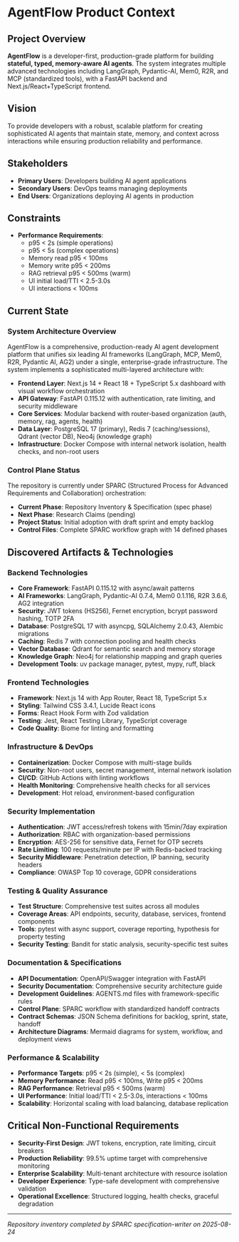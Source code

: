 ﻿# AgentFlow Product Context

## Project Overview
**AgentFlow** is a developer-first, production-grade platform for building **stateful, typed, memory-aware AI agents**. The system integrates multiple advanced technologies including LangGraph, Pydantic-AI, Mem0, R2R, and MCP (standardized tools), with a FastAPI backend and Next.js/React+TypeScript frontend.

## Vision
To provide developers with a robust, scalable platform for creating sophisticated AI agents that maintain state, memory, and context across interactions while ensuring production reliability and performance.

## Stakeholders
- **Primary Users**: Developers building AI agent applications
- **Secondary Users**: DevOps teams managing deployments
- **End Users**: Organizations deploying AI agents in production

## Constraints
- **Performance Requirements**:
  - p95 < 2s (simple operations)
  - p95 < 5s (complex operations)
  - Memory read p95 < 100ms
  - Memory write p95 < 200ms
  - RAG retrieval p95 < 500ms (warm)
  - UI initial load/TTI < 2.5-3.0s
  - UI interactions < 100ms

## Current State

### System Architecture Overview
AgentFlow is a comprehensive, production-ready AI agent development platform that unifies six leading AI frameworks (LangGraph, MCP, Mem0, R2R, Pydantic AI, AG2) under a single, enterprise-grade infrastructure. The system implements a sophisticated multi-layered architecture with:

- **Frontend Layer**: Next.js 14 + React 18 + TypeScript 5.x dashboard with visual workflow orchestration
- **API Gateway**: FastAPI 0.115.12 with authentication, rate limiting, and security middleware
- **Core Services**: Modular backend with router-based organization (auth, memory, rag, agents, health)
- **Data Layer**: PostgreSQL 17 (primary), Redis 7 (caching/sessions), Qdrant (vector DB), Neo4j (knowledge graph)
- **Infrastructure**: Docker Compose with internal network isolation, health checks, and non-root users

### Control Plane Status
The repository is currently under SPARC (Structured Process for Advanced Requirements and Collaboration) orchestration:
- **Current Phase**: Repository Inventory & Specification (spec phase)
- **Next Phase**: Research Claims (pending)
- **Project Status**: Initial adoption with draft sprint and empty backlog
- **Control Files**: Complete SPARC workflow graph with 14 defined phases

## Discovered Artifacts & Technologies

### Backend Technologies
- **Core Framework**: FastAPI 0.115.12 with async/await patterns
- **AI Frameworks**: LangGraph, Pydantic-AI 0.7.4, Mem0 0.1.116, R2R 3.6.6, AG2 integration
- **Security**: JWT tokens (HS256), Fernet encryption, bcrypt password hashing, TOTP 2FA
- **Database**: PostgreSQL 17 with asyncpg, SQLAlchemy 2.0.43, Alembic migrations
- **Caching**: Redis 7 with connection pooling and health checks
- **Vector Database**: Qdrant for semantic search and memory storage
- **Knowledge Graph**: Neo4j for relationship mapping and graph queries
- **Development Tools**: uv package manager, pytest, mypy, ruff, black

### Frontend Technologies
- **Framework**: Next.js 14 with App Router, React 18, TypeScript 5.x
- **Styling**: Tailwind CSS 3.4.1, Lucide React icons
- **Forms**: React Hook Form with Zod validation
- **Testing**: Jest, React Testing Library, TypeScript coverage
- **Code Quality**: Biome for linting and formatting

### Infrastructure & DevOps
- **Containerization**: Docker Compose with multi-stage builds
- **Security**: Non-root users, secret management, internal network isolation
- **CI/CD**: GitHub Actions with linting workflows
- **Health Monitoring**: Comprehensive health checks for all services
- **Development**: Hot reload, environment-based configuration

### Security Implementation
- **Authentication**: JWT access/refresh tokens with 15min/7day expiration
- **Authorization**: RBAC with organization-based permissions
- **Encryption**: AES-256 for sensitive data, Fernet for OTP secrets
- **Rate Limiting**: 100 requests/minute per IP with Redis-backed tracking
- **Security Middleware**: Penetration detection, IP banning, security headers
- **Compliance**: OWASP Top 10 coverage, GDPR considerations

### Testing & Quality Assurance
- **Test Structure**: Comprehensive test suites across all modules
- **Coverage Areas**: API endpoints, security, database, services, frontend components
- **Tools**: pytest with async support, coverage reporting, hypothesis for property testing
- **Security Testing**: Bandit for static analysis, security-specific test suites

### Documentation & Specifications
- **API Documentation**: OpenAPI/Swagger integration with FastAPI
- **Security Documentation**: Comprehensive security architecture guide
- **Development Guidelines**: AGENTS.md files with framework-specific rules
- **Control Plane**: SPARC workflow with standardized handoff contracts
- **Contract Schemas**: JSON Schema definitions for backlog, sprint, state, handoff
- **Architecture Diagrams**: Mermaid diagrams for system, workflow, and deployment views

### Performance & Scalability
- **Performance Targets**: p95 < 2s (simple), < 5s (complex)
- **Memory Performance**: Read p95 < 100ms, Write p95 < 200ms
- **RAG Performance**: Retrieval p95 < 500ms (warm)
- **UI Performance**: Initial load/TTI < 2.5-3.0s, interactions < 100ms
- **Scalability**: Horizontal scaling with load balancing, database replication

## Critical Non-Functional Requirements
- **Security-First Design**: JWT tokens, encryption, rate limiting, circuit breakers
- **Production Reliability**: 99.5% uptime target with comprehensive monitoring
- **Enterprise Scalability**: Multi-tenant architecture with resource isolation
- **Developer Experience**: Type-safe development with comprehensive validation
- **Operational Excellence**: Structured logging, health checks, graceful degradation

---

*Repository inventory completed by SPARC specification-writer on 2025-08-24*
